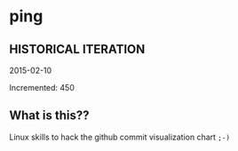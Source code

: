 # ping

## HISTORICAL ITERATION
2015-02-10

Incremented: 450

## What is this?? 
Linux skills to hack the github commit visualization chart `;-)`
